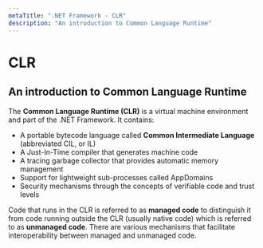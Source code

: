```yaml
---
metaTitle: ".NET Framework - CLR"
description: "An introduction to Common Language Runtime"
---
```


# CLR



## An introduction to Common Language Runtime


The **Common Language Runtime (CLR)** is a virtual machine environment and part of the .NET Framework. It contains:

- A portable bytecode language called **Common Intermediate Language** (abbreviated CIL, or IL)
- A Just-In-Time compiler that generates machine code
- A tracing garbage collector that provides automatic memory management
- Support for lightweight sub-processes called AppDomains
- Security mechanisms through the concepts of verifiable code and trust levels

Code that runs in the CLR is referred to as **managed code** to distinguish it from code running outside the CLR (usually native code) which is referred to as **unmanaged code**. There are various mechanisms that facilitate interoperability between managed and unmanaged code.

